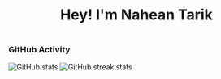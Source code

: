 <h1 align="center">Hey! I'm Nahean Tarik</h1>

<div style="position: relative">
	<img style="display:inline, position: absolute, top: 50%, left: 20%,  " src="https://user-images.githubusercontent.com/74038190/212749171-b84692a8-2b04-4e3b-93ca-ac14705da224.gif" alt="">
</div>



<h3 align="left">GitHub Activity</h3>

![GitHub stats](https://github-readme-stats.vercel.app/api?username=naheantarik&theme=react&show_icons=true&count_private=true)
![GitHub streak stats](https://streak-stats.demolab.com/?user=naheantarik&theme=react&show_icons=true&count_private=true)
